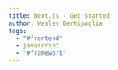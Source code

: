 ```yaml
---
title: Next.js - Get Started
author: Wesley Bertipaglia
tags:
  - "#frontend"
  - javascript
  - "#framework"
---
```

